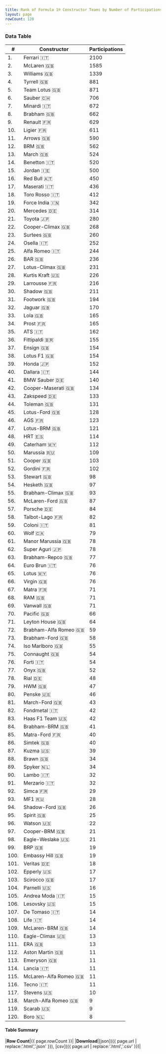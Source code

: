 ```yaml
---
title: Rank of Formula 1® Constructor Teams by Number of Participations
layout: page
rowCount: 120
---
```


<canvas id="chart" width="400" height="180"></canvas>
<script>
var data = {
    "datasets": [
        {
            "backgroundColor": [
                "EB212E",
                "AAAAAA",
                "FFF8F6",
                "274B72",
                "09630C",
                "204FE0",
                "1B1D1D",
                "243F73",
                "F6CF00",
                "0F5DBB",
                "FFA500",
                "144D44",
                "E53524",
                "73C2FB",
                "FFFF01",
                "381ea0",
                "C0BEC3",
                "0C00A3",
                "C35503",
                "3da48e",
                "D70028",
                "273027",
                "888888",
                "888888",
                "B21827",
                "FFFFFF",
                "025839",
                "D33949",
                "888888",
                "FA9B27",
                "888888",
                "095921",
                "888888",
                "0D1773",
                "888888",
                "888888",
                "888888",
                "F6CA46",
                "FFFFFF",
                "888888",
                "20359D",
                "1A2446",
                "888888",
                "888888",
                "025839",
                "888888",
                "457439",
                "BE9D56",
                "124411",
                "5E0A16",
                "273027",
                "888888",
                "FFFFFF",
                "FFFFFF",
                "243F73",
                "AAAAAA",
                "DDDDDD",
                "888888",
                "888888",
                "A3805E",
                "5E0A16",
                "E30010",
                "243F73",
                "888888",
                "006400",
                "F60002",
                "888888",
                "888888",
                "336667",
                "888888",
                "888888",
                "888888",
                "07316F",
                "888888",
                "888888",
                "888888",
                "888888",
                "888888",
                "888888",
                "2077C9",
                "888888",
                "888888",
                "EA2040",
                "888888",
                "3FB2B3",
                "888888",
                "C4333B",
                "E2F833",
                "FFA500",
                "888888",
                "888888",
                "888888",
                "343434",
                "888888",
                "888888",
                "FC8881",
                "888888",
                "1A284B",
                "888888",
                "888888",
                "888888",
                "DBC75F",
                "888888",
                "888888",
                "888888",
                "888888",
                "888888",
                "888888",
                "888888",
                "888888",
                "888888",
                "888888",
                "888888",
                "888888",
                "888888",
                "888888",
                "888888",
                "888888",
                "888888",
                "888888"
            ],
            "borderColor": [
                "444444",
                "444444",
                "444444",
                "444444",
                "444444",
                "444444",
                "444444",
                "444444",
                "444444",
                "444444",
                "444444",
                "444444",
                "444444",
                "444444",
                "444444",
                "444444",
                "444444",
                "444444",
                "444444",
                "444444",
                "444444",
                "444444",
                "444444",
                "444444",
                "444444",
                "444444",
                "444444",
                "444444",
                "444444",
                "444444",
                "444444",
                "444444",
                "444444",
                "444444",
                "444444",
                "444444",
                "444444",
                "444444",
                "444444",
                "444444",
                "444444",
                "444444",
                "444444",
                "444444",
                "444444",
                "444444",
                "444444",
                "444444",
                "444444",
                "444444",
                "444444",
                "444444",
                "444444",
                "444444",
                "444444",
                "444444",
                "444444",
                "444444",
                "444444",
                "444444",
                "444444",
                "444444",
                "444444",
                "444444",
                "444444",
                "444444",
                "444444",
                "444444",
                "444444",
                "444444",
                "444444",
                "444444",
                "444444",
                "444444",
                "444444",
                "444444",
                "444444",
                "444444",
                "444444",
                "444444",
                "444444",
                "444444",
                "444444",
                "444444",
                "444444",
                "444444",
                "444444",
                "444444",
                "444444",
                "444444",
                "444444",
                "444444",
                "444444",
                "444444",
                "444444",
                "444444",
                "444444",
                "444444",
                "444444",
                "444444",
                "444444",
                "444444",
                "444444",
                "444444",
                "444444",
                "444444",
                "444444",
                "444444",
                "444444",
                "444444",
                "444444",
                "444444",
                "444444",
                "444444",
                "444444",
                "444444",
                "444444",
                "444444",
                "444444",
                "444444"
            ],
            "borderWidth": 1,
            "data": [
                2100.0,
                1585.0,
                1339.0,
                881.0,
                871.0,
                706.0,
                672.0,
                662.0,
                629.0,
                611.0,
                590.0,
                562.0,
                524.0,
                520.0,
                500.0,
                450.0,
                436.0,
                412.0,
                342.0,
                314.0,
                280.0,
                268.0,
                260.0,
                252.0,
                244.0,
                236.0,
                231.0,
                226.0,
                216.0,
                211.0,
                194.0,
                170.0,
                165.0,
                165.0,
                162.0,
                155.0,
                154.0,
                154.0,
                152.0,
                144.0,
                140.0,
                134.0,
                133.0,
                131.0,
                128.0,
                123.0,
                121.0,
                114.0,
                112.0,
                109.0,
                103.0,
                102.0,
                98.0,
                97.0,
                93.0,
                87.0,
                84.0,
                82.0,
                81.0,
                79.0,
                78.0,
                78.0,
                77.0,
                76.0,
                76.0,
                76.0,
                71.0,
                71.0,
                71.0,
                66.0,
                64.0,
                59.0,
                58.0,
                55.0,
                54.0,
                54.0,
                52.0,
                48.0,
                47.0,
                46.0,
                43.0,
                42.0,
                42.0,
                41.0,
                40.0,
                40.0,
                39.0,
                34.0,
                34.0,
                32.0,
                32.0,
                29.0,
                28.0,
                26.0,
                25.0,
                22.0,
                21.0,
                21.0,
                19.0,
                19.0,
                18.0,
                17.0,
                17.0,
                16.0,
                15.0,
                15.0,
                14.0,
                14.0,
                14.0,
                13.0,
                13.0,
                11.0,
                11.0,
                11.0,
                11.0,
                11.0,
                10.0,
                9.0,
                9.0,
                8.0
            ],
            "label": "Participations"
        }
    ],
    "labels": [
        "Ferrari",
        "McLaren",
        "Williams",
        "Tyrrell",
        "Team Lotus",
        "Sauber",
        "Minardi",
        "Brabham",
        "Renault",
        "Ligier",
        "Arrows",
        "BRM",
        "March",
        "Benetton",
        "Jordan",
        "Red Bull",
        "Maserati",
        "Toro Rosso",
        "Force India",
        "Mercedes",
        "Toyota",
        "Cooper-Climax",
        "Surtees",
        "Osella",
        "Alfa Romeo",
        "BAR",
        "Lotus-Climax",
        "Kurtis Kraft",
        "Larrousse",
        "Shadow",
        "Footwork",
        "Jaguar",
        "Lola",
        "Prost",
        "ATS",
        "Fittipaldi",
        "Ensign",
        "Lotus F1",
        "Honda",
        "Dallara",
        "BMW Sauber",
        "Cooper-Maserati",
        "Zakspeed",
        "Toleman",
        "Lotus-Ford",
        "AGS",
        "Lotus-BRM",
        "HRT",
        "Caterham",
        "Marussia",
        "Cooper",
        "Gordini",
        "Stewart",
        "Hesketh",
        "Brabham-Climax",
        "McLaren-Ford",
        "Porsche",
        "Talbot-Lago",
        "Coloni",
        "Wolf",
        "Manor Marussia",
        "Super Aguri",
        "Brabham-Repco",
        "Euro Brun",
        "Lotus",
        "Virgin",
        "Matra",
        "RAM",
        "Vanwall",
        "Pacific",
        "Leyton House",
        "Brabham-Alfa Romeo",
        "Brabham-Ford",
        "Iso Marlboro",
        "Connaught",
        "Forti",
        "Onyx",
        "Rial",
        "HWM",
        "Penske",
        "March-Ford",
        "Fondmetal",
        "Haas F1 Team",
        "Brabham-BRM",
        "Matra-Ford",
        "Simtek",
        "Kuzma",
        "Brawn",
        "Spyker",
        "Lambo",
        "Merzario",
        "Simca",
        "MF1",
        "Shadow-Ford",
        "Spirit",
        "Watson",
        "Cooper-BRM",
        "Eagle-Weslake",
        "BRP",
        "Embassy Hill",
        "Veritas",
        "Epperly",
        "Scirocco",
        "Parnelli",
        "Andrea Moda",
        "Lesovsky",
        "De Tomaso",
        "Life",
        "McLaren-BRM",
        "Eagle-Climax",
        "ERA",
        "Aston Martin",
        "Emeryson",
        "Lancia",
        "McLaren-Alfa Romeo",
        "Tecno",
        "Stevens",
        "March-Alfa Romeo",
        "Scarab",
        "Boro"
    ]
};
var options = {
  legend: {
    display: false
  },
  scales: {
    xAxes: [{
      ticks: {
        beginAtZero: true,
        maxRotation: 180,
        display: window.innerWidth > 800
      }
    }],
    yAxes: [{
      ticks: {
        beginAtZero: true
      }
    }]
  },
  onResize: function(chart, size) {
    chart.options.scales.xAxes[0].ticks.display = size.width > 800;
  }
};
var chart = new Chart("chart", {
    data: data,
    type: 'bar',
    options: options
});
</script>

<!-- div id="chart-navigation">
<button onclick="window.location = chart.toBase64Image();">Save as Image</button>
<button onclick="window.location = chart.toBase64Image();">Hello</button>
<button onclick="window.location = chart.toBase64Image();">Hello</button>
<select>
<option>one</option>
<option>two</option>
<option>three</option>
</select>
</div -->




### Data Table

| # | Constructor | Participations |
|--|--|--|
| 1. | Ferrari 🇮🇹 | 2100 |
| 2. | McLaren 🇬🇧 | 1585 |
| 3. | Williams 🇬🇧 | 1339 |
| 4. | Tyrrell 🇬🇧 | 881 |
| 5. | Team Lotus 🇬🇧 | 871 |
| 6. | Sauber 🇨🇭 | 706 |
| 7. | Minardi 🇮🇹 | 672 |
| 8. | Brabham 🇬🇧 | 662 |
| 9. | Renault 🇫🇷 | 629 |
| 10. | Ligier 🇫🇷 | 611 |
| 11. | Arrows 🇬🇧 | 590 |
| 12. | BRM 🇬🇧 | 562 |
| 13. | March 🇬🇧 | 524 |
| 14. | Benetton 🇮🇹 | 520 |
| 15. | Jordan 🇮🇪 | 500 |
| 16. | Red Bull 🇦🇹 | 450 |
| 17. | Maserati 🇮🇹 | 436 |
| 18. | Toro Rosso 🇮🇹 | 412 |
| 19. | Force India 🇮🇳 | 342 |
| 20. | Mercedes 🇩🇪 | 314 |
| 21. | Toyota 🇯🇵 | 280 |
| 22. | Cooper-Climax 🇬🇧 | 268 |
| 23. | Surtees 🇬🇧 | 260 |
| 24. | Osella 🇮🇹 | 252 |
| 25. | Alfa Romeo 🇮🇹 | 244 |
| 26. | BAR 🇬🇧 | 236 |
| 27. | Lotus-Climax 🇬🇧 | 231 |
| 28. | Kurtis Kraft 🇺🇸 | 226 |
| 29. | Larrousse 🇫🇷 | 216 |
| 30. | Shadow 🇬🇧 | 211 |
| 31. | Footwork 🇬🇧 | 194 |
| 32. | Jaguar 🇬🇧 | 170 |
| 33. | Lola 🇬🇧 | 165 |
| 34. | Prost 🇫🇷 | 165 |
| 35. | ATS 🇮🇹 | 162 |
| 36. | Fittipaldi 🇧🇷 | 155 |
| 37. | Ensign 🇬🇧 | 154 |
| 38. | Lotus F1 🇬🇧 | 154 |
| 39. | Honda 🇯🇵 | 152 |
| 40. | Dallara 🇮🇹 | 144 |
| 41. | BMW Sauber 🇩🇪 | 140 |
| 42. | Cooper-Maserati 🇬🇧 | 134 |
| 43. | Zakspeed 🇩🇪 | 133 |
| 44. | Toleman 🇬🇧 | 131 |
| 45. | Lotus-Ford 🇬🇧 | 128 |
| 46. | AGS 🇫🇷 | 123 |
| 47. | Lotus-BRM 🇬🇧 | 121 |
| 48. | HRT 🇪🇸 | 114 |
| 49. | Caterham 🇲🇾 | 112 |
| 50. | Marussia 🇷🇺 | 109 |
| 51. | Cooper 🇬🇧 | 103 |
| 52. | Gordini 🇫🇷 | 102 |
| 53. | Stewart 🇬🇧 | 98 |
| 54. | Hesketh 🇬🇧 | 97 |
| 55. | Brabham-Climax 🇬🇧 | 93 |
| 56. | McLaren-Ford 🇬🇧 | 87 |
| 57. | Porsche 🇩🇪 | 84 |
| 58. | Talbot-Lago 🇫🇷 | 82 |
| 59. | Coloni 🇮🇹 | 81 |
| 60. | Wolf 🇨🇦 | 79 |
| 61. | Manor Marussia 🇬🇧 | 78 |
| 62. | Super Aguri 🇯🇵 | 78 |
| 63. | Brabham-Repco 🇬🇧 | 77 |
| 64. | Euro Brun 🇮🇹 | 76 |
| 65. | Lotus 🇲🇾 | 76 |
| 66. | Virgin 🇬🇧 | 76 |
| 67. | Matra 🇫🇷 | 71 |
| 68. | RAM 🇬🇧 | 71 |
| 69. | Vanwall 🇬🇧 | 71 |
| 70. | Pacific 🇬🇧 | 66 |
| 71. | Leyton House 🇬🇧 | 64 |
| 72. | Brabham-Alfa Romeo 🇬🇧 | 59 |
| 73. | Brabham-Ford 🇬🇧 | 58 |
| 74. | Iso Marlboro 🇬🇧 | 55 |
| 75. | Connaught 🇬🇧 | 54 |
| 76. | Forti 🇮🇹 | 54 |
| 77. | Onyx 🇬🇧 | 52 |
| 78. | Rial 🇩🇪 | 48 |
| 79. | HWM 🇬🇧 | 47 |
| 80. | Penske 🇺🇸 | 46 |
| 81. | March-Ford 🇬🇧 | 43 |
| 82. | Fondmetal 🇮🇹 | 42 |
| 83. | Haas F1 Team 🇺🇸 | 42 |
| 84. | Brabham-BRM 🇬🇧 | 41 |
| 85. | Matra-Ford 🇫🇷 | 40 |
| 86. | Simtek 🇬🇧 | 40 |
| 87. | Kuzma 🇺🇸 | 39 |
| 88. | Brawn 🇬🇧 | 34 |
| 89. | Spyker 🇳🇱 | 34 |
| 90. | Lambo 🇮🇹 | 32 |
| 91. | Merzario 🇮🇹 | 32 |
| 92. | Simca 🇫🇷 | 29 |
| 93. | MF1 🇷🇺 | 28 |
| 94. | Shadow-Ford 🇬🇧 | 26 |
| 95. | Spirit 🇬🇧 | 25 |
| 96. | Watson 🇺🇸 | 22 |
| 97. | Cooper-BRM 🇬🇧 | 21 |
| 98. | Eagle-Weslake 🇺🇸 | 21 |
| 99. | BRP 🇬🇧 | 19 |
| 100. | Embassy Hill 🇬🇧 | 19 |
| 101. | Veritas 🇩🇪 | 18 |
| 102. | Epperly 🇺🇸 | 17 |
| 103. | Scirocco 🇬🇧 | 17 |
| 104. | Parnelli 🇺🇸 | 16 |
| 105. | Andrea Moda 🇮🇹 | 15 |
| 106. | Lesovsky 🇺🇸 | 15 |
| 107. | De Tomaso 🇮🇹 | 14 |
| 108. | Life 🇮🇹 | 14 |
| 109. | McLaren-BRM 🇬🇧 | 14 |
| 110. | Eagle-Climax 🇺🇸 | 13 |
| 111. | ERA 🇬🇧 | 13 |
| 112. | Aston Martin 🇬🇧 | 11 |
| 113. | Emeryson 🇬🇧 | 11 |
| 114. | Lancia 🇮🇹 | 11 |
| 115. | McLaren-Alfa Romeo 🇬🇧 | 11 |
| 116. | Tecno 🇮🇹 | 11 |
| 117. | Stevens 🇺🇸 | 10 |
| 118. | March-Alfa Romeo 🇬🇧 | 9 |
| 119. | Scarab 🇺🇸 | 9 |
| 120. | Boro 🇳🇱 | 8 |

#### Table Summary

|**Row Count**|{{ page.rowCount }}|
|**Download**|[json]({{ page.url | replace:'.html','.json' }}), [csv]({{ page.url | replace:'.html','.csv' }})|
